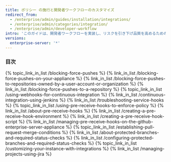 ```yaml
---
title: ポリシー の施行と開発者ワークフローのカスタマイズ
redirect_from:
  - /enterprise/admin/guides/installation/integrations/
  - /enterprise/admin/categories/integration/
  - /enterprise/admin/developer-workflow
intro: 'このガイドは、開発者ワークフローを実装し、リスクを引き下げ品質を高めるための組織的なポリシーを強制するために、{% data variables.product.prodname_enterprise %} で利用できるツールについて述べます。'
versions:
  enterprise-server: '*'
---
```



### 目次

{% topic_link_in_list /blocking-force-pushes %}
    {% link_in_list /blocking-force-pushes-on-your-appliance %}
    {% link_in_list /blocking-force-pushes-to-repositories-owned-by-a-user-account-or-organization %}
    {% link_in_list /blocking-force-pushes-to-a-repository %}
{% topic_link_in_list /using-webhooks-for-continuous-integration %}
    {% link_in_list /continuous-integration-using-jenkins %}
    {% link_in_list /troubleshooting-service-hooks %}
{% topic_link_in_list /using-pre-receive-hooks-to-enforce-policy %}
    {% link_in_list /about-pre-receive-hooks %}
    {% link_in_list /creating-a-pre-receive-hook-environment %}
    {% link_in_list /creating-a-pre-receive-hook-script %}
    {% link_in_list /managing-pre-receive-hooks-on-the-github-enterprise-server-appliance %}
{% topic_link_in_list /establishing-pull-request-merge-conditions %}
    {% link_in_list /about-protected-branches-and-required-status-checks %}
    {% link_in_list /configuring-protected-branches-and-required-status-checks %}
{% topic_link_in_list /customizing-your-instance-with-integrations %}
    {% link_in_list /managing-projects-using-jira %}
